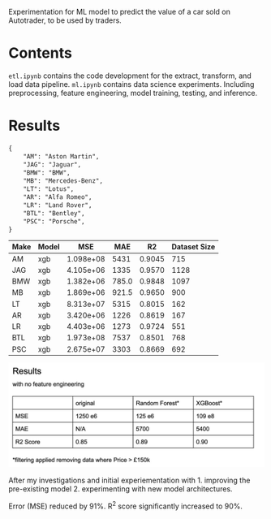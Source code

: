 Experimentation for ML model to predict the value of a car sold on Autotrader, to be used by traders.

# Contents

`etl.ipynb` contains the code development for the extract, transform, and load data pipeline.
`ml.ipynb` contains data science experiments. Including preprocessing, feature engineering, model training, testing, and inference.

# Results

```
{
    "AM": "Aston Martin",
    "JAG": "Jaguar",
    "BMW": "BMW",
    "MB": "Mercedes-Benz",
    "LT": "Lotus",
    "AR": "Alfa Romeo",
    "LR": "Land Rover",
    "BTL": "Bentley",
    "PSC": "Porsche",
}
```

| Make | Model | MSE       | MAE   | R2     | Dataset Size |
| ---- | ----- | --------- | ----- | ------ | ------------ |
| AM   | xgb   | 1.098e+08 | 5431  | 0.9045 | 715          |
| JAG  | xgb   | 4.105e+06 | 1335  | 0.9570 | 1128         |
| BMW  | xgb   | 1.382e+06 | 785.0 | 0.9848 | 1097         |
| MB   | xgb   | 1.869e+06 | 921.5 | 0.9650 | 900          |
| LT   | xgb   | 8.313e+07 | 5315  | 0.8015 | 162          |
| AR   | xgb   | 3.420e+06 | 1226  | 0.8619 | 167          |
| LR   | xgb   | 4.403e+06 | 1273  | 0.9724 | 551          |
| BTL  | xgb   | 1.973e+08 | 7537  | 0.8501 | 768          |
| PSC  | xgb   | 2.675e+07 | 3303  | 0.8669 | 692          |

![Results](plots/results_image.png)

After my investigations and initial experiementation with 1. improving the pre-existing model 2. experimenting with new model architectures.

Error (MSE) reduced by 91%.
R<sup>2</sup> score significantly increased to 90%.
